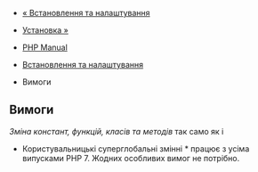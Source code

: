 - [« Встановлення та налаштування](runkit7.setup.md)
- [Установка »](runkit7.installation.md)

- [PHP Manual](index.md)
- [Встановлення та налаштування](runkit7.setup.md)
- Вимоги

## Вимоги

*Зміна констант, функцій, класів та методів* так само як і
* Користувальницькі суперглобальні змінні * працює з усіма
випусками PHP 7. Жодних особливих вимог не потрібно.
